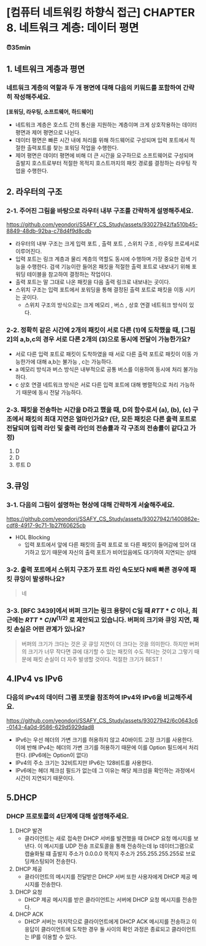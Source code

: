 # [컴퓨터 네트워킹 하향식 접근] CHAPTER 8. 네트워크 계층: 데이터 평면

### ⏰35min

## 1. 네트워크 계층과 평면

### 네트워크 계층의 역할과 두 개 평면에 대해 다음의 키워드를 포함하여 간략히 작성해주세요.

**[포워딩, 라우팅, 소프트웨어, 하드웨어]**

- 네트워크 계층은 호스트 간의 통신을 지원하는 계층이며 크게 상호작용하는 데이터 평면과 제어 평면으로 나뉜다.
- 데이터 평면은 빠른 시간 내에 처리를 위해 하드웨어로 구성되며 입력 포트에서 적절한 출력포트를 찾는 포워딩 작업을 수행한다.
- 제어 평면은 데이터 평면에 비해 더 큰 시간을 요구하므로 소프트웨어로 구성되며 출발지 호스트로부터 적절한 목적지 호스트까지의 패킷 경로를 결정하는 라우팅 작업을 수행한다.

## 2. 라우터의 구조

### 2-1. 주어진 그림을 바탕으로 라우터 내부 구조를 간략하게 설명해주세요.

https://github.com/yeondori/SSAFY_CS_Study/assets/93027942/fa510b45-8849-48db-92ba-c78d4f9d8cdb

- 라우터의 내부 구조는 크게 입력 포트 , 출력 포트 , 스위치 구조 , 라우팅 프로세서로 이루어진다.
- 입력 포트는 링크 계층과 물리 계층의 역할도 동시에 수행하며 가장 중요한 검색 기능을 수행한다. 검색 기능이란 들어온 패킷을 적절한 출력 포트로 내보내기 위해 포워딩 테이블을 참고하여 결정하는 작업이다.
- 출력 포트는 말 그대로 나온 패킷을 다음 출력 링크로 내보내는 곳이다.
- 스위치 구조는 입력 포트에서 포워딩을 통해 결정된 출력 포트로 패킷을 이동 시키는 곳이다.
    - 스위치 구조의 방식으로는 크게 메모리 , 버스 , 상호 연결 네트워크 방식이 있다.

### 2-2. 정확히 같은 시간에 2개의 패킷이 서로 다른 (1)에 도착했을 때, [그림2]의 a,b,c의 경우 서로 다른 2개의 (3)으로 동시에 전달이 가능한가요?

- 서로 다른 입력 포트로 패킷이 도착하였을 때 서로 다른 출력 포트로 패킷이 이동 가능한가에 대해 a,b는 불가능 , c는 가능하다.
- a 메모리 방식과 버스 방식은 내부적으로 공통 버스를 이용하여 동시에 처리 불가능하다.
- c 상호 연결 네트워크 방식은 서로 다른 입력 포트에 대해 병렬적으로 처리 가능하기 때문에 동시 전달 가능하다.

### 2-3. 패킷을 전송하는 시간을 D라고 했을 때, D의 함수로서 (a), (b), (c) 구조에서 패킷의 최대 지연은 얼마인가요? (단, 모든 패킷은 다른 출력 포트로 전달되며 입력 라인 및 출력 라인의 전송률과 각 구조의 전송률이 같다고 가정)

1. D
2. D
3. 루트 D

## 3.큐잉

### 3-1. 다음의 그림이 설명하는 현상에 대해 간략하게 서술해주세요.

https://github.com/yeondori/SSAFY_CS_Study/assets/93027942/1400862e-cdf8-4917-9c71-1b27f60625cb

- HOL Blocking
    - 입력 포트에서 앞에 다른 패킷의 출력 포트로 또 다른 패킷이 들어감에 있어 대기하고 있기 때문에 자신의 출력 포트가 비어있음에도 대기하여 지연되는 상태

### 3-2. 출력 포트에서 스위치 구조가 포트 라인 속도보다 N배 빠른 경우에 패킷 큐잉이 발생하나요?

> 네
>

### 3-3. [RFC 3439]에서 버퍼 크기는 링크 용량이 C일 때 $RTT*C$ 이나, 최근에는 $RTT*C/N^(1/2)$ 로 제안되고 있습니다. 버퍼의 크기와 큐잉 지연, 패킷 손실은 어떤 관계가 있나요?

> 버퍼의 크기가 크다는 것은 곳 큐잉 지연이 더 크다는 것을 의미한다. 하지만 버퍼의 크기가 너무 작다면 큐에 대기할 수 있는 패킷의 수도 적다는 것이고 그렇기 때문에 패킷 손실이 더 자주 발생할 것이다. 적절한 크기가 BEST !
>

## 4.IPv4 vs IPv6

### 다음의 IPv4의 데이터 그램 포맷을 참조하여 IPv4와 IPv6을 비교해주세요.

https://github.com/yeondori/SSAFY_CS_Study/assets/93027942/6c0643c6-0143-4a0d-9586-629d5929dad8

- IPv6는 우선 헤더의 가변 크기를 허용하지 않고 40바이트 고정 크기를 사용한다. 이에 반해 IPv4는 헤더의 가변 크기를 허용하기 때문에 이를 Option 필드에서 처리한다. (IPv6에는 Option이 없다)
- IPv4의 주소 크기는 32비트지만 IPv6는 128비트를 사용한다.
- IPv6에는 헤더 체크섬 필드가 없는데 그 이유는 해당 체크섬을 확인하는 과정에서 시간이 지연되기 때문이다.

## 5.DHCP

### DHCP 프로토콜의 4단계에 대해 설명해주세요.

1. DHCP 발견
    - 클라이언트는 새로 접속한 DHCP 서버를 발견했을 때 DHCP 요청 메시지를 보낸다. 이 메시지를 UDP 전송 프로토콜을 통해 전송하는데 Ip 데이터그램으로 캡슐화될 떄 출발지 주소가 0.0.0.0 목적지 주소가 255.255.255.255로 브로딩캐스팅되어 전송한다.
2. DHCP 제공
    - 클라이언트의 메시지를 전달받은 DHCP 서버 또한 사용자에게 DHCP 제공 메시지를 전송한다.
3. DHCP 요청
    - DHCP 제공 메시지를 받은 클라이언트는 서버에 DHCP 요청 메시지를 전송한다.
4. DHCP ACK
    - DHCP 서버는 마지막으로 클라이언트에게 DHCP ACK 메시지를 전송하고 이 응답이 클라이언트에 도착한 경우 둘 사이의 확인 과정은 종료되고 클라이언트는 IP를 이용할 수 있다.
